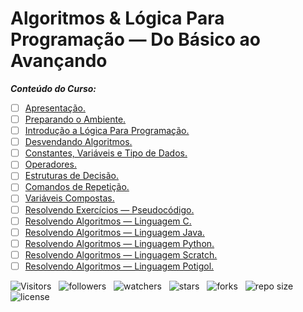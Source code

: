 <!-- TITLE -->
# Algoritmos & Lógica Para Programação — Do Básico ao Avançando

***Conteúdo do Curso:***

* [ ] [Apresentação.](https://github.com/Devsgeeknerd/mod-apr-alg-log-par-pro-bas-ava "Ver módulo")
* [ ] [Preparando o Ambiente.](https://github.com/Devsgeeknerd/mod-pre-amb-alg-log-par-pro-bas-ava "ver modulo")
* [ ] [Introdução a Lógica Para Programação.](https://github.com/Devsgeeknerd/mod-int-log-par-pro-alg-log-par-pro-bas-ava "Ver modulo")
* [ ] [Desvendando Algoritmos.](https://github.com/Devsgeeknerd/mod-des-alg-alg-log-par-pro-bas-ava "Ver modulo")
* [ ] [Constantes, Variáveis e Tipo de Dados.](https://github.com?Devsgeeknerd/mod-con-var-tip-dad-alg-log-par-pro-bas-ava "Ver modulo")
* [ ] [Operadores.](https://github.com/Desvgeeknerd/mod-ope-alg-log-par-pro-bas-ava "Ver modulo")
* [ ] [Estruturas de Decisão.](https://girhub.com?Desvgeeknerd/mod-est-dec-alg-log-par-pro-bas-ava "Ver modulo")
* [ ] [Comandos de Repetição.](https://github.com/Devsgeeknerd/mod-com-rep-alg-log-par-pro-bas-ava "Ver modulo")
* [ ] [Variáveis Compostas.](https://github.com/Devsgeeknerd/mod-var-com-alg-log-par-pro-bas-ava "ver modulo")
* [ ] [Resolvendo Exercícios — Pseudocódigo.](https://github.com/Devsgeeknerd/mod-res-exe-pse-alg-log-par-pro-bas-ava "Ver modulo")
* [ ] [Resolvendo Algoritmos — Linguagem C.](https://github.com/Devsgeeknerd/mod-res-alg-lin-c-alg-log-par-pro-bas-ava "Ver modulo")
* [ ] [Resolvendo Algoritmos — Linguagem Java.](https://github.com/Devsfgeeknerd/mod-res-alg-lin-jav-alg-log-par-pro-bas-ava "Ver modulo")
* [ ] [Resolvendo Algoritmos — Linguagem Python.](https://github.com/Devsgeeknerd/mod-res-alg-lin-pyt-alg-log-par-pro-bas-ava "Ver modulo")
* [ ] [Resolvendo Algoritmos — Linguagem Scratch.](https://github.com/Devsgeeknerd/mod-res-alg-lin-scr-alg-log-par-pro-bas-ava "Ver modulo")
* [ ] [Resolvendo Algoritmos — Linguagem Potigol.](https://github.com/Devsgeeknerd/mod-res-alg-lin-pot-alg-log-par-pro-bas-ava "Ver modulo")

![Visitors](https://api.visitorbadge.io/api/visitors?path=Devsgeeknerd%2Fcur-alg-log-par-pro-bas-ava&label=VISITANTES&labelColor=%23f9e64f&countColor=%23008000&style=plastic "Total de Visitas")
&nbsp;
![followers](https://img.shields.io/github/followers/Devsgeeknerd?style=plastic&label=SEGUIDORES&labelColor=f9e64f "Total de Seguidores")
&nbsp;
![watchers](https://img.shields.io/github/watchers/Devsgeeknerd/cur-alg-log-par-pro-bas-ava?style=plastic&label=OBSERVADORES&labelColor=f9e64f "Total de Observadores")
&nbsp;
![stars](https://img.shields.io/github/stars/Devsgeeknerd/cur-alg-log-par-pro-bas-ava?style=plastic&label=ESTRELAS&labelColor=f9e64f "Total de Estrelas Recebidas")
&nbsp;
![forks](https://img.shields.io/github/forks/Devsgeeknerd/cur-alg-log-par-pro-bas-ava?style=plastic&label=BIFURCAÇÕES&labelColor=f9e64f "Total de Bifurcações")
&nbsp;
![repo size](https://img.shields.io/github/repo-size/Devsgeeknerd/cur-alg-log-par-pro-bas-ava?style=plastic&label=TAMANHO&labelColor=f9e64f "Tamanho do Repositório")
&nbsp;
![license](https://img.shields.io/github/license/Devsgeeknerd/cur-alg-log-par-pro-bas-ava?style=plastic&label=LICENÇA&labelColor=f9e64f "Licença do Repositório")
